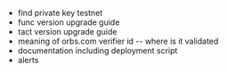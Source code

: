 - find private key testnet
- func version upgrade guide
- tact version upgrade guide
- meaning of orbs.com verifier id -- where is it validated
- documentation including deployment script
- alerts
